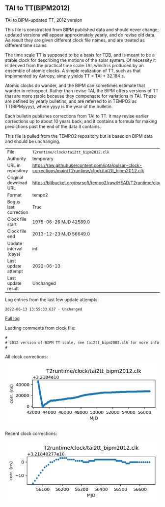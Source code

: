 
## TAI to TT(BIPM2012)

TAI to BIPM-updated TT, 2012 version

This file is constructed from BIPM published data and should
never change; updated versions will appear approximately
yearly, and do revise old data. Aa result they are given different
clock file names, and are treated as different time scales.

The time scale TT is supposed to be a basis for TDB, and is meant
to be a stable clock for describing the motions of the solar system.
Of necessity it is derived from the practical time scale TAI,
which is produced by an ensemble of atomic clocks. A simple
realization of TT, such as that implemented by Astropy,
simply yields TT = TAI + 32.184 s.

Atomic clocks do wander, and the BIPM can sometimes estimate
that wander in retrospect.  Rather than revise TAI, the BIPM
offers versions of TT that are more stable because they
compensate for variations in TAI. These are defined by yearly
bulletins, and are referred to in TEMPO2 as TT(BIPMyyyy), where
yyyy is the year of the bulletin.

Each bulletin publishes corrections from TAI to TT. It may
revise earlier corrections up to about 10 years back, and it
contains a formula for making predictions past the end of the
data it contains.

This file is pulled from the TEMPO2 repository but is based on
BIPM data and should be unchanging.

|     |     |
|:--- |:--- |
| File | `T2runtime/clock/tai2tt_bipm2012.clk` |
| Authority | temporary |
| URL in repository | <https://raw.githubusercontent.com/ipta/pulsar-clock-corrections/main/T2runtime/clock/tai2tt_bipm2012.clk> |
| Original download URL | <https://bitbucket.org/psrsoft/tempo2/raw/HEAD/T2runtime/clock/tai2tt_bipm2012.clk> |
| Format | tempo2 |
| Bogus last correction | True |
| Clock file start | 1975-06-26 MJD 42589.0 |
| Clock file end | 2013-12-23 MJD 56649.0 |
| Update interval (days) | inf |
| Last update attempt | 2022-06-13 |
| Last update result | Unchanged |

Log entries from the last few update attempts:
```
2022-06-13 13:55:33.637 - Unchanged
```
[Full log](https://raw.githubusercontent.com/ipta/pulsar-clock-corrections/main/log/T2runtime/clock/tai2tt_bipm2012.clk.log)

Leading comments from clock file:

    #
    # 2012 version of BIPM TT scale, see tai2tt_bipm2003.clk for more info
    #



All clock corrections:

![plot of all clock corrections](tai2tt_bipm2012.clk.png "All corrections")

Recent clock corrections:

![plot of recent clock corrections](tai2tt_bipm2012.clk.short.png "Recent corrections")

